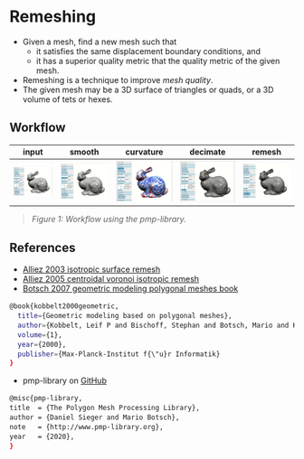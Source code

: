 # Remeshing

* Given a mesh, find a new mesh such that
  * it satisfies the same displacement boundary conditions, and
  * it has a superior quality metric that the quality metric of the given mesh.
* Remeshing is a technique to improve *mesh quality*.
* The given mesh may be a 3D surface of triangles or quads, or a 3D volume of tets or hexes.

## Workflow

| input | smooth | curvature | decimate | remesh |
|:--:|:-:|:-:|:-:|:-:|
| ![pmp_001_input](fig/pmp_001_input.png) | ![pmp_002_smooth](fig/pmp_002_smooth.png) | ![pmp_003_mean_curvature](fig/pmp_003_mean_curvature.png) | ![pmp_004_decimation](fig/pmp_004_decimation.png) | ![pmp_005_remesh](fig/pmp_005_remesh.png) |
> *Figure 1:  Workflow using the pmp-library.*

## References

* [Alliez 2003 isotropic surface remesh](ref/Alliez_2003_isotropic_surface_remesh.pdf)
* [Alliez 2005 centroidal voronoi isotropic remesh](ref/Alliez_2005_centroidal_voronoi_isotropic_remesh.pdf)
* [Botsch 2007 geometric modeling polygonal meshes book](ref/Botsch_2007_geometric_modeling_polygonal_meshes_book.pdf)

```bash
@book{kobbelt2000geometric,
  title={Geometric modeling based on polygonal meshes},
  author={Kobbelt, Leif P and Bischoff, Stephan and Botsch, Mario and K{\"a}hler, Kolja and R{\"o}ssl, Christian and Schneider, Robert and Vorsatz, Jens},
  volume={1},
  year={2000},
  publisher={Max-Planck-Institut f{\"u}r Informatik}
}
```

* pmp-library on [GitHub](https://github.com/pmp-library/pmp-library)

```bash
@misc{pmp-library,
title  = {The Polygon Mesh Processing Library},
author = {Daniel Sieger and Mario Botsch},
note   = {http://www.pmp-library.org},
year   = {2020},
}
```
